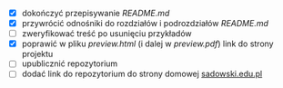 - [x] dokończyć przepisywanie _README.md_
- [x] przywrócić odnośniki do rozdziałów i podrozdziałów _README.md_
- [ ] zweryfikować treść po usunięciu przykładów
- [x] poprawić w pliku _preview.html_ (i dalej w _preview.pdf_) link do strony projektu
- [ ] upublicznić repozytorium
- [ ] dodać link do repozytorium do strony domowej [sadowski.edu.pl](https://www.sadowski.edu.pl)
